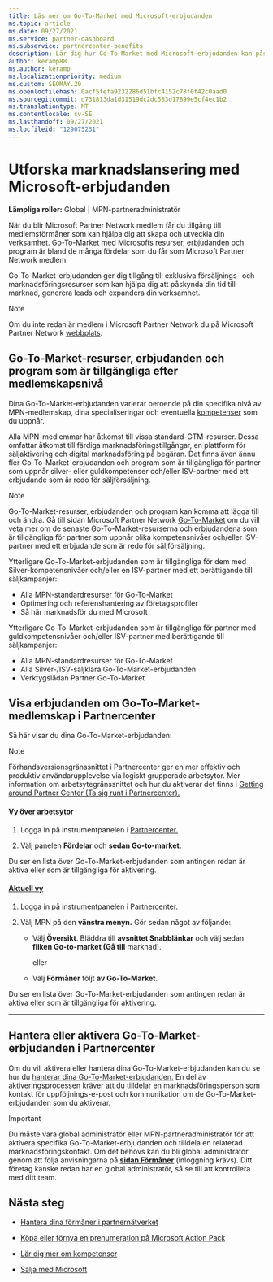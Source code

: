 ```yaml
---
title: Läs mer om Go-To-Market med Microsoft-erbjudanden
ms.topic: article
ms.date: 09/27/2021
ms.service: partner-dashboard
ms.subservice: partnercenter-benefits
description: Lär dig hur Go-To-Market med Microsoft-erbjudanden kan påskynda tiden till marknad, generera leads och expandera din verksamhet.
author: keramp88
ms.author: keramp
ms.localizationpriority: medium
ms.custom: SEOMAY.20
ms.openlocfilehash: 0acf5fefa9232286d51bfc4152c78f0f42c0aad0
ms.sourcegitcommit: d731813da1d31519dc2dc583d17899e5cf4ec1b2
ms.translationtype: MT
ms.contentlocale: sv-SE
ms.lasthandoff: 09/27/2021
ms.locfileid: "129075231"
---
```

# <a name="explore-your-go-to-market-with-microsoft-offers"></a>Utforska marknadslansering med Microsoft-erbjudanden

**Lämpliga roller:** Global | MPN-partneradministratör

När du blir Microsoft Partner Network medlem får du tillgång till medlemsförmåner som kan hjälpa dig att skapa och utveckla din verksamhet. Go-To-Market med Microsofts resurser, erbjudanden [](https://partner.microsoft.com/manage-your-partner-network-benefits) och program är bland de många fördelar som du får som Microsoft Partner Network medlem.

Go-To-Market-erbjudanden ger dig tillgång till exklusiva försäljnings- och marknadsföringsresurser som kan hjälpa dig att påskynda din tid till marknad, generera leads och expandera din verksamhet.

> [!NOTE]
> Om du inte redan är medlem i Microsoft Partner Network du på Microsoft Partner Network [webbplats](https://partner.microsoft.com/membership).

## <a name="go-to-market-resources-offers-and-programs-available-by-membership-level"></a>Go-To-Market-resurser, erbjudanden och program som är tillgängliga efter medlemskapsnivå

Dina Go-To-Market-erbjudanden varierar beroende på din specifika nivå av MPN-medlemskap, dina specialiseringar och eventuella [kompetenser](learn-about-competencies.md) som du uppnår.

Alla MPN-medlemmar har åtkomst till vissa standard-GTM-resurser. Dessa omfattar åtkomst till färdiga marknadsföringstillgångar, en plattform för säljaktivering och digital marknadsföring på begäran. Det finns även ännu fler Go-To-Market-erbjudanden och program som är tillgängliga för partner som uppnår silver- eller guldkompetenser och/eller ISV-partner med ett erbjudande som är redo för säljförsäljning.

> [!NOTE]
> Go-To-Market-resurser, erbjudanden och program kan komma att lägga till och ändra. Gå till sidan Microsoft Partner Network [Go-To-Market](https://partner.microsoft.com/membership/go-to-market) om du vill veta mer om de senaste Go-To-Market-resurserna och erbjudandena som är tillgängliga för partner som uppnår olika kompetensnivåer och/eller ISV-partner med ett erbjudande som är redo för säljförsäljning.

Ytterligare Go-To-Market-erbjudanden som  är tillgängliga för dem med Silver-kompetensnivåer och/eller en ISV-partner med ett berättigande till säljkampanjer:

- Alla MPN-standardresurser för Go-To-Market
- Optimering och referenshantering av företagsprofiler
- Så här marknadsför du med Microsoft

Ytterligare Go-To-Market-erbjudanden som  är tillgängliga för partner med guldkompetensnivåer och/eller ISV-partner med berättigande till säljkampanjer:

- Alla MPN-standardresurser för Go-To-Market
- Alla Silver-/ISV-säljklara Go-To-Market-erbjudanden
- Verktygslådan Partner Go-To-Market 

## <a name="view-go-to-market-membership-offers-in-partner-center"></a>Visa erbjudanden om Go-To-Market-medlemskap i Partnercenter

Så här visar du dina Go-To-Market-erbjudanden:

> [!NOTE]
> Förhandsversionsgränssnittet i Partnercenter ger en mer effektiv och produktiv användarupplevelse via logiskt grupperade arbetsytor. Mer information om arbetsytegränssnittet och hur du aktiverar det finns i [Getting around Partner Center (Ta sig runt i Partnercenter).](get-around-partner-center.md#turn-workspaces-on-and-off)

#### <a name="workspaces-view"></a>[Vy över arbetsytor](#tab/workspaces-view)

1. Logga in på instrumentpanelen i [Partnercenter.](https://partner.microsoft.com/dashboard)

2. Välj panelen **Fördelar** och  **sedan Go-to-market**.

Du ser en lista över Go-To-Market-erbjudanden som antingen redan är aktiva eller som är tillgängliga för aktivering.

#### <a name="current-view"></a>[Aktuell vy](#tab/current-view)

1. Logga in på instrumentpanelen i [Partnercenter.](https://partner.microsoft.com/dashboard)

2. Välj MPN på den **vänstra menyn.** Gör sedan något av följande:

   - Välj **Översikt**. Bläddra till **avsnittet Snabblänkar** och välj sedan **fliken Go-to-market (Gå till** marknad).

     eller

   - Välj **Förmåner** följt **av Go-To-Market**.

Du ser en lista över Go-To-Market-erbjudanden som antingen redan är aktiva eller som är tillgängliga för aktivering.

* * *

## <a name="manage-or-activate-go-to-market-offers-in-partner-center"></a>Hantera eller aktivera Go-To-Market-erbjudanden i Partnercenter

Om du vill aktivera eller hantera dina Go-To-Market-erbjudanden kan du se hur du [hanterar dina Go-To-Market-erbjudanden.](manage-your-partner-network-benefits.md#manage-go-to-market-offers) En del av aktiveringsprocessen kräver att du tilldelar en marknadsföringsperson som kontakt för uppföljnings-e-post och kommunikation om de Go-To-Market-erbjudanden som du aktiverar.

> [!IMPORTANT]
> Du måste vara global administratör eller MPN-partneradministratör för att aktivera specifika Go-To-Market-erbjudanden och tilldela en relaterad marknadsföringskontakt. Om det behövs kan du bli global administratör genom att följa anvisningarna på [ **sidan Förmåner**](https://partnercenter.microsoft.com/pcv/partnership/benefits) (inloggning krävs). Ditt företag kanske redan har en global administratör, så se till att kontrollera med ditt team.

## <a name="next-steps"></a>Nästa steg

- [Hantera dina förmåner i partnernätverket](manage-your-partner-network-benefits.md)

- [Köpa eller förnya en prenumeration på Microsoft Action Pack](mpn-get-action-pack.md)

- [Lär dig mer om kompetenser](learn-about-competencies.md)

- [Sälja med Microsoft](https://partner.microsoft.com/membership/sell-with-microsoft)
